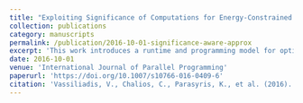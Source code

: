 ```yaml
---
title: "Exploiting Significance of Computations for Energy-Constrained Approximate Computing"
collection: publications
category: manuscripts
permalink: /publication/2016-10-01-significance-aware-approx
excerpt: 'This work introduces a runtime and programming model for optimizing quality under energy constraints using significance-aware execution and task-level approximations.'
date: 2016-10-01
venue: 'International Journal of Parallel Programming'
paperurl: 'https://doi.org/10.1007/s10766-016-0409-6'
citation: 'Vassiliadis, V., Chalios, C., Parasyris, K., et al. (2016). "Exploiting Significance of Computations for Energy-Constrained Approximate Computing." *IJPP*, 44(5), 1078–1098. https://doi.org/10.1007/s10766-016-0409-6'
---
```

